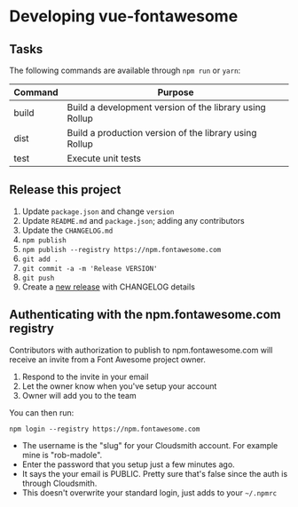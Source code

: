 # Developing vue-fontawesome

## Tasks

The following commands are available through `npm run` or `yarn`:

Command     | Purpose
---         | ---
build       | Build a development version of the library using Rollup
dist        | Build a production version of the library using Rollup
test        | Execute unit tests

## Release this project
<a name="release"></a>

1. Update `package.json` and change `version`
1. Update `README.md` and `package.json`; adding any contributors
1. Update the `CHANGELOG.md`
1. `npm publish`
1. `npm publish --registry https://npm.fontawesome.com`
1. `git add .`
1. `git commit -a -m 'Release VERSION'`
1. `git push`
1. Create a [new release](https://github.com/FortAwesome/vue-fontawesome/releases/new) with CHANGELOG details

## Authenticating with the npm.fontawesome.com registry

Contributors with authorization to publish to npm.fontawesome.com will receive an invite
from a Font Awesome project owner.

1. Respond to the invite in your email
1. Let the owner know when you've setup your account
1. Owner will add you to the team

You can then run:

```
npm login --registry https://npm.fontawesome.com
```

- The username is the "slug" for your Cloudsmith account. For example mine is "rob-madole".
- Enter the password that you setup just a few minutes ago.
- It says the your email is PUBLIC. Pretty sure that's false since the auth is through Cloudsmith.
- This doesn't overwrite your standard login, just adds to your `~/.npmrc`
